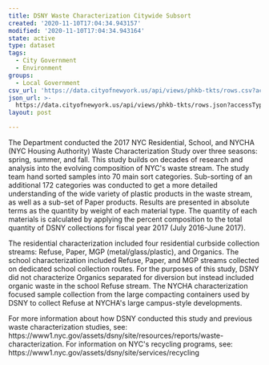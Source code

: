 ```yaml
---
title: DSNY Waste Characterization Citywide Subsort
created: '2020-11-10T17:04:34.943157'
modified: '2020-11-10T17:04:34.943164'
state: active
type: dataset
tags:
  - City Government
  - Environment
groups:
  - Local Government
csv_url: 'https://data.cityofnewyork.us/api/views/phkb-tkts/rows.csv?accessType=DOWNLOAD'
json_url: >-
  https://data.cityofnewyork.us/api/views/phkb-tkts/rows.json?accessType=DOWNLOAD
layout: post

---
```

The Department conducted the 2017 NYC Residential, School, and NYCHA (NYC Housing Authority) Waste Characterization Study over three seasons: spring, summer, and fall. This study builds on decades of research and analysis into the evolving composition of NYC's waste stream. The study team hand sorted samples into 70 main sort categories. Sub-sorting of an additional 172 categories was conducted to get a more detailed understanding of the wide variety of plastic products in the waste stream, as well as a sub-set of Paper products. Results are presented in absolute terms as the quantity by weight of each material type. The quantity of each materials is calculated by applying the percent composition to the total quantity of DSNY collections for fiscal year 2017 (July 2016-June 2017). 
</p>
The residential characterization included four residential curbside collection streams: Refuse, Paper, MGP (metal/glass/plastic), and Organics. 
The school characterization included Refuse, Paper, and MGP streams collected on dedicated school collection routes. For the purposes of this study, DSNY did not characterize Organics separated for diversion but instead included organic waste in the school Refuse stream. The NYCHA characterization focused sample collection from the large compacting containers used by DSNY to collect Refuse at NYCHA's large campus-style developments.
</p>
For more information about how DSNY conducted this study and previous waste characterization studies, see: https://www1.nyc.gov/assets/dsny/site/resources/reports/waste-characterization. 
For information on NYC's recycling programs, see: https://www1.nyc.gov/assets/dsny/site/services/recycling
